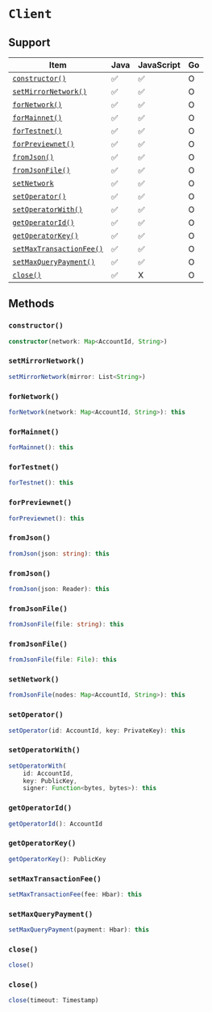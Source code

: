 # `Client`

## Support

| Item | Java | JavaScript | Go
| - | - | - | - |
| [`constructor()`](#constructor) | ✅ | ✅ | O
| [`setMirrorNetwork()`](#setmirrornetwork) | ✅ | ✅ | O
| [`forNetwork()`](#fornetwork) | ✅ | ✅ | O
| [`forMainnet()`](#formainnet) | ✅ | ✅ | O
| [`forTestnet()`](#fortestnet) | ✅ | ✅ | O
| [`forPreviewnet()`](#forpreviewnet) | ✅ | ✅ | O
| [`fromJson()`](#fromjson) | ✅ | ✅ | O
| [`fromJsonFile()`](#fromjsonfile) | ✅ | ✅ | O
| [`setNetwork`](#setnetwork) | ✅ | ✅ | O
| [`setOperator()`](#setoperator) | ✅ | ✅ | O
| [`setOperatorWith()`](#setoperatorwith) | ✅ | ✅ | O
| [`getOperatorId()`](#getoperatorid) | ✅ | ✅ | O
| [`getOperatorKey()`](#getoperatorkey) | ✅ | ✅ | O
| [`setMaxTransactionFee()`](#setmaxtransactionfee) | ✅ | ✅ | O
| [`setMaxQueryPayment()`](#setmaxquerypayment) | ✅ | ✅ | O
| [`close()`](#close) | ✅ | X | O


## Methods

### `constructor()`

```typescript
constructor(network: Map<AccountId, String>)
```


### `setMirrorNetwork()`

```typescript
setMirrorNetwork(mirror: List<String>)
```

### `forNetwork()`

```typescript
forNetwork(network: Map<AccountId, String>): this
```

### `forMainnet()`

```typescript
forMainnet(): this
```

### `forTestnet()`

```typescript
forTestnet(): this
```

### `forPreviewnet()`

```typescript
forPreviewnet(): this
```

### `fromJson()`

```typescript
fromJson(json: string): this
```

### `fromJson()`

```typescript
fromJson(json: Reader): this
```

### `fromJsonFile()`

```typescript
fromJsonFile(file: string): this
```

### `fromJsonFile()`

```typescript
fromJsonFile(file: File): this
```

### `setNetwork()`

```typescript
fromJsonFile(nodes: Map<AccountId, String>): this
```

### `setOperator()`

```typescript
setOperator(id: AccountId, key: PrivateKey): this
```

### `setOperatorWith()`

```typescript
setOperatorWith(
    id: AccountId, 
    key: PublicKey, 
    signer: Function<bytes, bytes>): this
```

### `getOperatorId()`

```typescript
getOperatorId(): AccountId
```

### `getOperatorKey()`

```typescript
getOperatorKey(): PublicKey
```

### `setMaxTransactionFee()`

```typescript
setMaxTransactionFee(fee: Hbar): this
```

### `setMaxQueryPayment()`

```typescript
setMaxQueryPayment(payment: Hbar): this
```

### `close()`

```typescript
close()
```

### `close()`

```typescript
close(timeout: Timestamp)
```